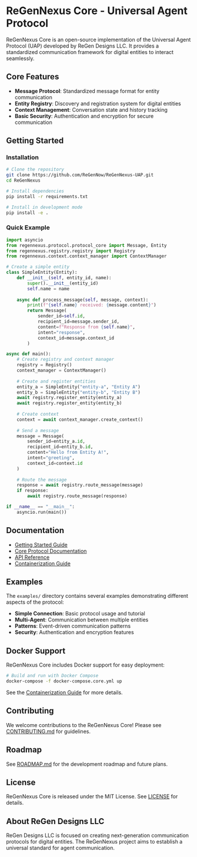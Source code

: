 # ReGenNexus Core - Universal Agent Protocol

ReGenNexus Core is an open-source implementation of the Universal Agent Protocol (UAP) developed by ReGen Designs LLC. It provides a standardized communication framework for digital entities to interact seamlessly.

## Core Features

- **Message Protocol**: Standardized message format for entity communication
- **Entity Registry**: Discovery and registration system for digital entities
- **Context Management**: Conversation state and history tracking
- **Basic Security**: Authentication and encryption for secure communication

## Getting Started

### Installation

```bash
# Clone the repository
git clone https://github.com/ReGenNow/ReGenNexus-UAP.git
cd ReGenNexus

# Install dependencies
pip install -r requirements.txt

# Install in development mode
pip install -e .
```

### Quick Example

```python
import asyncio
from regennexus.protocol.protocol_core import Message, Entity
from regennexus.registry.registry import Registry
from regennexus.context.context_manager import ContextManager

# Create a simple entity
class SimpleEntity(Entity):
    def __init__(self, entity_id, name):
        super().__init__(entity_id)
        self.name = name
        
    async def process_message(self, message, context):
        print(f"{self.name} received: {message.content}")
        return Message(
            sender_id=self.id,
            recipient_id=message.sender_id,
            content=f"Response from {self.name}",
            intent="response",
            context_id=message.context_id
        )

async def main():
    # Create registry and context manager
    registry = Registry()
    context_manager = ContextManager()
    
    # Create and register entities
    entity_a = SimpleEntity("entity-a", "Entity A")
    entity_b = SimpleEntity("entity-b", "Entity B")
    await registry.register_entity(entity_a)
    await registry.register_entity(entity_b)
    
    # Create context
    context = await context_manager.create_context()
    
    # Send a message
    message = Message(
        sender_id=entity_a.id,
        recipient_id=entity_b.id,
        content="Hello from Entity A!",
        intent="greeting",
        context_id=context.id
    )
    
    # Route the message
    response = await registry.route_message(message)
    if response:
        await registry.route_message(response)

if __name__ == "__main__":
    asyncio.run(main())
```

## Documentation

- [Getting Started Guide](docs/getting_started.md)
- [Core Protocol Documentation](docs/core_protocol.md)
- [API Reference](docs/api_reference.md)
- [Containerization Guide](docs/containerization.md)

## Examples

The `examples/` directory contains several examples demonstrating different aspects of the protocol:

- **Simple Connection**: Basic protocol usage and tutorial
- **Multi-Agent**: Communication between multiple entities
- **Patterns**: Event-driven communication patterns
- **Security**: Authentication and encryption features

## Docker Support

ReGenNexus Core includes Docker support for easy deployment:

```bash
# Build and run with Docker Compose
docker-compose -f docker-compose.core.yml up
```

See the [Containerization Guide](docs/containerization.md) for more details.

## Contributing

We welcome contributions to the ReGenNexus Core! Please see [CONTRIBUTING.md](CONTRIBUTING.md) for guidelines.

## Roadmap

See [ROADMAP.md](ROADMAP.md) for the development roadmap and future plans.

## License

ReGenNexus Core is released under the MIT License. See [LICENSE](LICENSE) for details.

## About ReGen Designs LLC

ReGen Designs LLC is focused on creating next-generation communication protocols for digital entities. The ReGenNexus project aims to establish a universal standard for agent communication.

